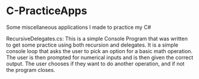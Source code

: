 # C-PracticeApps
Some miscellaneous applications I made to practice my C#


RecursiveDelegates.cs:
This is a simple Console Program that was written to get some practice using both recursion and delegates. It is a simple console loop that asks the user to pick an option for a basic math operation. The user is then prompted for numerical inputs and is then given the correct output. The user chooses if they want to do another operation, and if not the program closes.
